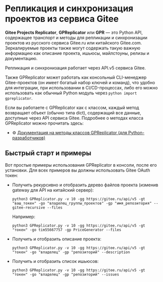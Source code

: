 # Репликация и синхронизация проектов из сервиса Gitee

**Gitee Projects Replicator**, **GPReplicator** или **GPR** — это Python API, содержащее транспорт и методы для репликации и синхронизации проектов из русского сервиса Gitee.ru или китайского Gitee.com. Зеркалируемые проекты также могут содержать такую важную информацию как описание проекта, ишьюсы, майлстоуны, релизы и документацию.

Репликация и синхронизация работает через API.v5 сервиса Gitee.

Также GPReplicator может работать как консольный CLI-менеджер Gitee-проектов (он имеет богатый набор ключей и команд), что удобно для интеграции, при использовании в CI/CD-процессах, либо его можно использовать как обычный Python модуль через `python import gpreplicator`.

Если вы работаете с GPReplicator как с классом, каждый метод возвращает объект (обычно типа dict), содержащий все данные, доступные через API сервиса Gitee. Подробнее о методах класса GPReplicator можно прочитать здесь:
- ⚙ [Документация на методы классов GPReplicator (для Python-разработчиков)](https://3logicgroup.github.io/GiteeProjectsReplicator/docs/gpreplicator/GPReplicator.html)


## Быстрый старт и примеры

Вот простые примеры использования GPReplicator в консоли, после его установки. Для всех примеров вы должны использовать Gitee OAuth токен:

- Получить рекурсивно и отобразить дерево файлов проекта (изменив gateway для API на китайский сервер):
  
  `python3 GPReplicator.py -v 10 -gg https://gitee.ru/api/v5 -gt "ваш_токен" -go "владелец_группы_проектов" -gp "имя_репозитория" --gitee-recursive --files`
  
  Например:
  
  `python3 GPReplicator.py -v 10 -gg https://gitee.ru/api/v5 -gt "токен" -go tim55667757 -gp PriceGenerator --files`
  
- Получить и отобразить описание проекта:
  
  `python3 GPReplicator.py -v 10 -gg https://gitee.ru/api/v5 -gt "токен" -go "владелец" -gp "репозиторий" --description`
  
- Получить и отобразить список ишьюсов:
  
  `python3 GPReplicator.py -v 10 -gg https://gitee.ru/api/v5 -gt "токен" -go "владелец" -gp "репозиторий" --issues`
